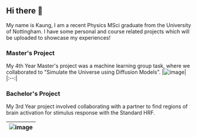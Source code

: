 ## Hi there 👋
My name is Kaung, I am  a recent Physics MSci graduate from the University of Nottingham. 
I have some personal and course related projects which will be uploaded to showcase my experiences! 

### Master's Project 
My 4th Year Master's project was a machine learning group task, where we collaborated to "Simulate the Universe using Diffusion Models".
|![image](https://github.com/user-attachments/assets/378ea14e-5cc8-4d30-8f18-79f4da542811)|
|:--:|

### Bachelor's Project
My 3rd Year project involved collaborating with a partner to find regions of brain activation for stimulus response with the Standard HRF. 

|![image](https://github.com/user-attachments/assets/8833d70d-a3d9-46a5-bf15-14830ef624ad)|
|:--:|

<!--
**Kaung-Kyaw/Kaung-Kyaw** is a ✨ _special_ ✨ repository because its `README.md` (this file) appears on your GitHub profile.

Here are some ideas to get you started:

- 🔭 I’m currently working on ...
- 🌱 I’m currently learning ...
- 👯 I’m looking to collaborate on ...
- 🤔 I’m looking for help with ...
- 💬 Ask me about ...
- 📫 How to reach me: ...
- 😄 Pronouns: ...
- ⚡ Fun fact: ...
-->
